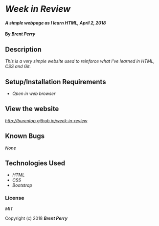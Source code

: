 # _Week in Review_

#### _A simple webpage as I learn HTML, April 2, 2018_

#### By _**Brent Perry**_

## Description

_This is a very simple website used to reinforce what I've learned in HTML, CSS and Git._

## Setup/Installation Requirements

* _Open in web browser_

## View the website

_http://burentop.github.io/week-in-review_

## Known Bugs

_None_

## Technologies Used

* _HTML_
* _CSS_
* _Bootstrap_

### License

*MIT*

Copyright (c) 2018 **_Brent Perry_**
